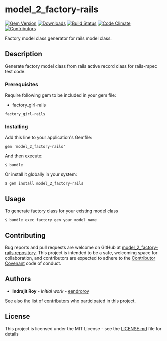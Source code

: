 # model_2_factory-rails

[![Gem Version](https://badge.fury.io/rb/model_2_factory-rails.svg)](https://rubygems.org/gems/model_2_factory-rails)
[![Downloads](https://img.shields.io/gem/dt/model_2_factory-rails.svg)](https://rubygems.org/gems/model_2_factory-rails)
[![Build Status](https://travis-ci.org/eendroroy/model_2_factory-rails.svg?branch=master)](https://travis-ci.org/eendroroy/model_2_factory-rails) 
[![Code Climate](https://codeclimate.com/github/eendroroy/model_2_factory-rails/badges/gpa.svg)](https://codeclimate.com/github/eendroroy/model_2_factory-rails)
[![Contributors](https://img.shields.io/github/contributors/eendroroy/model_2_factory-rails.svg)](CONTRIBUTORS.md)


Factory model class generator for rails model class.

## Description

Generate factory model class from rails active record class for rails-rspec test code.

### Prerequisites

Require following gem to be included in your gem file:
 
 - factory_girl-rails
```
factory_girl-rails
```

### Installing

Add this line to your application's Gemfile:

```
gem 'model_2_factory-rails'

```
And then execute:

```
$ bundle

```
Or install it globally in your system:

```
$ gem install model_2_factory-rails

```

## Usage

To generate factory class for your existing model class

```
$ bundle exec factory_gen your_model_name
```

## Contributing

Bug reports and pull requests are welcome on GitHub at [model_2_factory-rails repository](https://github.com/eendroroy/model_2_factory-rails). 
This project is intended to be a safe, welcoming space for collaboration,
and contributors are expected to adhere to the [Contributor Covenant](http://contributor-covenant.org) code of conduct.

## Authors

* **Indrajit Roy** - *Initial work* - [eendroroy](https://github.com/eendroroy)

See also the list of [contributors](CONTRIBUTORS.md) who participated in this project.

## License

This project is licensed under the MIT License - see the [LICENSE.md](LICENSE.md) file for details